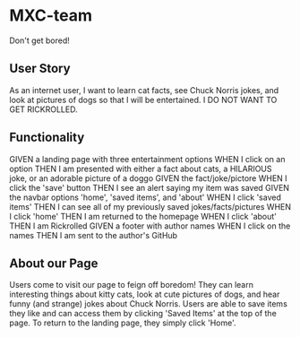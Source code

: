 # MXC-team
Don't get bored!

## User Story

As an internet user, I want to learn cat facts, see Chuck Norris jokes, and look at pictures of dogs so that I will be entertained. I DO NOT WANT TO GET RICKROLLED.

## Functionality

GIVEN a landing page with three entertainment options 
WHEN I click on an option
THEN I am presented with either a fact about cats, a HILARIOUS joke, or an adorable picture of a doggo
GIVEN the fact/joke/pictore
WHEN I click the 'save' button
THEN I see an alert saying my item was saved 
GIVEN the navbar options 'home', 'saved items', and 'about'
WHEN I click 'saved items'
THEN I can see all of my previously saved jokes/facts/pictures
WHEN I click 'home'
THEN I am returned to the homepage
WHEN I click 'about'
THEN I am Rickrolled
GIVEN a footer with author names
WHEN I click on the names
THEN I am sent to the author's GitHub

## About our Page

Users come to visit our page to feign off boredom! They can learn interesting things about kitty cats, look at cute pictures of dogs, and hear funny (and strange) jokes about Chuck Norris. Users are able to save items they like and can access them by clicking 'Saved Items' at the top of the page. To return to the landing page, they simply click 'Home'. 
